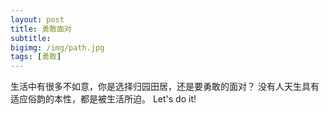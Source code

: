 ```yaml
---
layout: post
title: 勇敢面对
subtitle: 
bigimg: /img/path.jpg
tags: [勇敢]
---
```

生活中有很多不如意，你是选择归园田居，还是要勇敢的面对？
没有人天生具有适应俗韵的本性，都是被生活所迫。
Let's do it!
